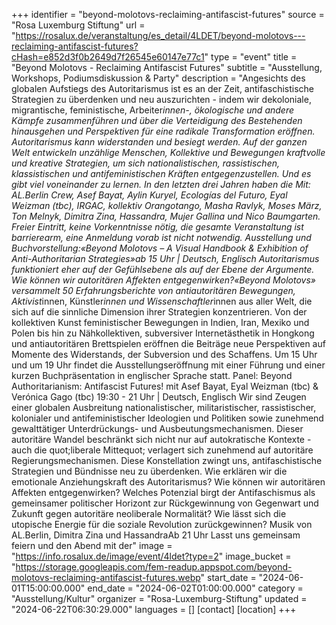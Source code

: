 +++
identifier = "beyond-molotovs-reclaiming-antifascist-futures"
source = "Rosa Luxemburg Stiftung"
url = "https://rosalux.de/veranstaltung/es_detail/4LDET/beyond-molotovs---reclaiming-antifascist-futures?cHash=e852d3f0b2649d7f26545e60147e77c1"
type = "event"
title = "Beyond Molotovs - Reclaiming Antifascist Futures"
subtitle = "Ausstellung, Workshops, Podiumsdiskussion & Party"
description = "Angesichts des globalen Aufstiegs des Autoritarismus ist es an der Zeit, antifaschistische Strategien zu überdenken und neu auszurichten - indem wir dekoloniale, migrantische, feministische, Arbeiter*innen-, ökologische und andere Kämpfe zusammenführen und über die Verteidigung des Bestehenden hinausgehen und Perspektiven für eine radikale Transformation eröffnen.
Autoritarismus kann widerstanden und besiegt werden. Auf der ganzen Welt entwickeln unzählige Menschen, Kollektive und Bewegungen kraftvolle und kreative Strategien, um sich nationalistischen, rassistischen, klassistischen und antifeministischen Kräften entgegenzustellen. Und es gibt viel voneinander zu lernen. In den letzten drei Jahren haben die 
Mit: AL.Berlin Crew, Asef Bayat, Aylin Kuryel, Ecologías del Futuro, Eyal Weizman (tbc), IRGAC, kollektiv Orangotango, Masha Ravlyk, Moses März, Ton Melnyk, Dimitra Zina, Hassandra, Mujer Gallina und Nico Baumgarten.
Freier Eintritt, keine Vorkenntnisse nötig, die gesamte Veranstaltung ist barrierearm, eine Anmeldung vorab ist nicht notwendig.
Ausstellung und Buchvorstellung:«Beyond Molotovs – A Visual Handbook & Exhibition of Anti-Authoritarian Strategies»ab 15 Uhr | Deutsch, Englisch
Autoritarismus funktioniert eher auf der Gefühlsebene als auf der Ebene der Argumente. Wie können wir autoritären Affekten entgegenwirken?«Beyond Molotovs» versammelt 50 Erfahrungsberichte von antiautoritären Bewegungen, Aktivist*innen, Künstler*innen und Wissenschaftler*innen aus aller Welt, die sich auf die sinnliche Dimension ihrer Strategien konzentrieren. Von der kollektiven Kunst feministischer Bewegungen in Indien, Iran, Mexiko und Polen bis hin zu Nähkollektiven, subversiver Internetästhetik in Hongkong und antiautoritären Brettspielen eröffnen die Beiträge neue Perspektiven auf Momente des Widerstands, der Subversion und des Schaffens.
Um 15 Uhr und um 19 Uhr findet die Ausstellungseröffnung mit einer Führung und einer kurzen Buchpräsentation in englischer Sprache statt. 
Panel: Beyond Authoritarianism: Antifascist Futures! mit Asef Bayat, Eyal Weizman (tbc) & Verónica Gago (tbc) 19:30 - 21 Uhr | Deutsch, Englisch Wir sind Zeugen einer globalen Ausbreitung nationalistischer, militaristischer, rassistischer, kolonialer und antifeministischer Ideologien und Politiken sowie zunehmend gewalttätiger Unterdrückungs- und Ausbeutungsmechanismen. Dieser autoritäre Wandel beschränkt sich nicht nur auf autokratische Kontexte - auch die quot;liberale Mittequot; verlagert sich zunehmend auf autoritäre Regierungsmechanismen. Diese Konstellation zwingt uns, antifaschistische Strategien und Bündnisse neu zu überdenken. Wie erklären wir die emotionale Anziehungskraft des Autoritarismus? Wie können wir autoritären Affekten entgegenwirken? Welches Potenzial birgt der Antifaschismus als gemeinsamer politischer Horizont zur Rückgewinnung von Gegenwart und Zukunft gegen autoritäre neoliberale Normalität? Wie lässt sich die utopische Energie für die soziale Revolution zurückgewinnen?
Musik von AL.Berlin, Dimitra Zina und HassandraAb 21 Uhr 
Lasst uns gemeinsam feiern und den Abend mit der"
image = "https://info.rosalux.de/image/event/4ldet?type=2"
image_bucket = "https://storage.googleapis.com/fem-readup.appspot.com/beyond-molotovs-reclaiming-antifascist-futures.webp"
start_date = "2024-06-01T15:00:00.000"
end_date = "2024-06-02T01:00:00.000"
category = "Ausstellung/Kultur"
organizer = "Rosa-Luxemburg-Stiftung"
updated = "2024-06-22T06:30:29.000"
languages = []
[contact]
[location]
+++